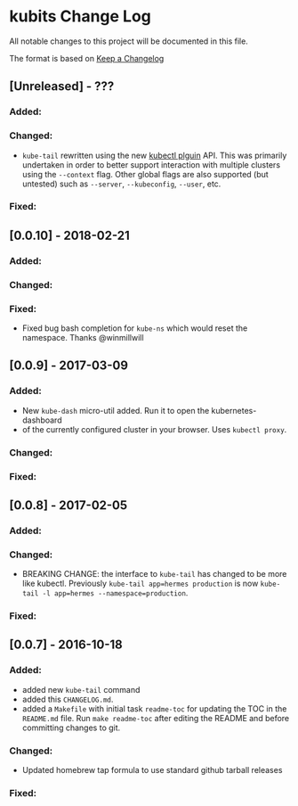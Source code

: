 kubits Change Log
=================

All notable changes to this project will be documented in this file.

The format is based on [Keep a Changelog](http://keepachangelog.com/)

[Unreleased] - ???
---------------------

### Added:
### Changed:

- `kube-tail` rewritten using the new [kubectl plguin](https://kubernetes.io/docs/tasks/extend-kubectl/kubectl-plugins/) API.
  This was primarily undertaken in order to better support interaction with multiple clusters
  using  the `--context` flag. Other global flags are also supported (but untested) such as
  `--server`, `--kubeconfig`, `--user`, etc.

### Fixed:

[0.0.10] - 2018-02-21
---------------------

### Added:
### Changed:
### Fixed:

- Fixed bug bash completion for `kube-ns` which would reset the namespace. Thanks
  @winmillwill

[0.0.9] - 2017-03-09
--------------------

### Added:

- New `kube-dash` micro-util added. Run it to open the kubernetes-dashboard
- of the currently configured cluster in your browser. Uses `kubectl proxy`.

### Changed:
### Fixed:

[0.0.8] - 2017-02-05
-------------------------

### Added:
### Changed:

- BREAKING CHANGE: the interface to `kube-tail` has changed to be more like
  kubectl. Previously `kube-tail app=hermes production` is now
  `kube-tail -l app=hermes --namespace=production`.

### Fixed:

[0.0.7] - 2016-10-18
--------------------

### Added:
- added new `kube-tail` command
- added this `CHANGELOG.md`.
- added a `Makefile` with initial task `readme-toc` for updating the TOC
  in the `README.md` file. Run `make readme-toc` after editing the README
  and before committing changes to git.

### Changed:

- Updated homebrew tap formula to use standard github tarball releases

### Fixed:
